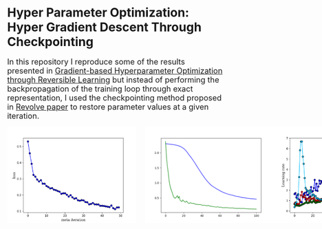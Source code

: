 # Hyper Parameter Optimization: Hyper Gradient Descent Through Checkpointing

<span style="font-size: 18px;">In this repository I reproduce some of the results presented in [Gradient-based Hyperparameter Optimization through Reversible Learning](https://arxiv.org/abs/1502.03492) but instead of performing the backpropagation of the training loop through exact representation, I used the checkpointing method proposed in [Revolve paper](https://dl.acm.org/doi/pdf/10.1145/347837.347846) to restore parameter values at a given iteration.

<div style="display: flex; justify-content: space-around;">
  <img src="results_learning_rate/meta_learning_cp.png" alt="Training Loss Curve" width="300" style="margin-right: 20px;">
  <img src="results_learning_rate/initialvsfinal_cp.png" alt="Gradient Descent Visualization" width="300">
  <img src="results_learning_rate/learning_schedule_cp.png" alt=" learning schedule" width="300">
</div>

<br><br>